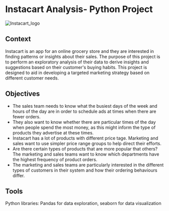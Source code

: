 # Instacart Analysis- Python Project
![Instacart_logo](https://github.com/Dorina-Salam/Instacart-Python-Project/assets/146798229/6b6f1999-9e88-4c94-a448-95e736f8fae4)

## Context
Instacart is an app for an online grocery store and they are interested in finding patterns or insights about their sales. The purpose of this project is to perform an exploratory analysis of their data to derive insights and suggestions based on their customer's buying habits. This project is designed to aid in developing a targeted marketing strategy based on different customer needs. 

## Objectives
- The sales team needs to know what the busiest days of the week and hours of the day are in order to schedule ads at times when there are fewer orders.
- They also want to know whether there are particular times of the day when people spend the most money, as this might inform the type of products they advertise at these times.
- Instacart has a lot of products with different price tage. Marketing and sales want to use simpler price range groups to help direct their efforts.
- Are there certain types of products that are more popular that others? The marketing and sales teams want to know which departments have the highest frequency of product orders.
- The marketing and sales teams are particularly interested in the different types of customers in their system and how their ordering behaviours differ. 

## Tools
Python libraries: Pandas for data exploration, seaborn for data visualization
